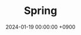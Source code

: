 ---
layout  : category
title   : Spring
summary : category
date    : 2024-01-19 00:00:00 +0900
updated : 2024-01-19 00:00:00 +0900
tag     : 
toc     : true
public  : true
comment : false
parent  : [[/index]]
latex   : false
---